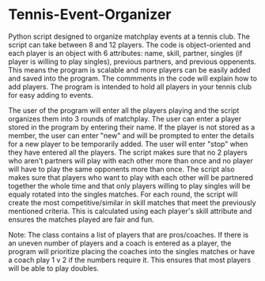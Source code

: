 # Tennis-Event-Organizer

Python script designed to organize matchplay events at a tennis club. The script can take between 8 and 12 players. The code is object-oriented and each player is an object with 6 attributes:
name, skill, partner, singles (if player is willing to play singles), previous partners, and previous oppenents. This means the program is scalable and more players can be easily added and saved into the 
program. The commments in the code will explain how to add players. The program is intended to hold all players in your tennis club for easy adding to events.

The user of the program will enter all the players playing and the script organizes them into 3 rounds of matchplay. The user can enter a player stored in the program by entering their name. If the player is not stored as a member, the user can enter "new" and will be prompted to enter the details for a new player to be temporarily added. The user will enter "stop" when they have entered all the players. The script makes sure that no 2 players who aren't partners will play with each other more than once and no player will have to play the same opponents more than once. The script also makes sure that players who want to play with each other will be partnered together the whole time and that only players willing to play singles will be equaly rotated into the singles matches. For each round, the script will create the most competitive/similar in skill matches that meet the previously mentioned criteria. This is calculated using each player's skill attribute and ensures the matches played are fair and fun. 

Note: The class contains a list of players that are pros/coaches. If there is an uneven number of players and a coach is entered as a player, the program will prioritize placing the coaches into the singles matches or have a coach play 1 v 2 if the numbers require it. This ensures that most players will be able to play doubles.
